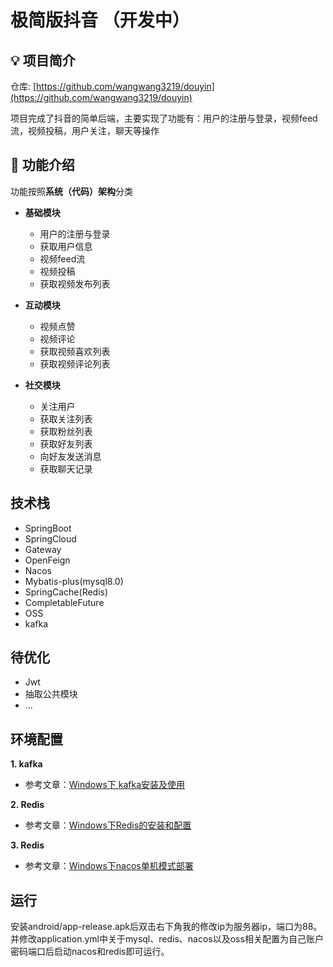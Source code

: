 # 极简版抖音 （开发中）
## 💡 项目简介

仓库: [https://github.com/wangwang3219/douyin](https://github.com/wangwang3219/douyin)

项目完成了抖音的简单后端，主要实现了功能有：用户的注册与登录，视频feed流，视频投稿，用户关注，聊天等操作

## 🚀 功能介绍

功能按照**系统（代码）架构**分类

- **基础模块**

  - 用户的注册与登录
  - 获取用户信息
  - 视频feed流
  - 视频投稿
  - 获取视频发布列表

- **互动模块**

  - 视频点赞
  - 视频评论
  - 获取视频喜欢列表
  - 获取视频评论列表

- **社交模块**

  - 关注用户
  - 获取关注列表
  - 获取粉丝列表
  - 获取好友列表
  - 向好友发送消息
  - 获取聊天记录


## 技术栈
  + SpringBoot
  + SpringCloud
  + Gateway
  + OpenFeign
  + Nacos
  + Mybatis-plus(mysql8.0)
  + SpringCache(Redis)
  + CompletableFuture 
  + OSS
  + kafka


## 待优化
  - Jwt
  - 抽取公共模块
  - ...

## 环境配置

**1. kafka**

- 参考文章：[Windows下 kafka安装及使用](https://blog.csdn.net/weixin_42838061/article/details/123953574?utm_medium=distribute.pc_relevant.none-task-blog-2~default~baidujs_baidulandingword~default-0-123953574-blog-126481448.235^v27^pc_relevant_recovery_v2&spm=1001.2101.3001.4242.1&utm_relevant_index=3)

**2. Redis**

- 参考文章：[Windows下Redis的安装和配置](https://blog.csdn.net/weixin_41381863/article/details/88231397?spm=1001.2101.3001.6661.1&utm_medium=distribute.pc_relevant_t0.none-task-blog-2%7Edefault%7ECTRLIST%7ERate-1-88231397-blog-126552221.235%5Ev27%5Epc_relevant_recovery_v2&depth_1-utm_source=distribute.pc_relevant_t0.none-task-blog-2%7Edefault%7ECTRLIST%7ERate-1-88231397-blog-126552221.235%5Ev27%5Epc_relevant_recovery_v2&utm_relevant_index=1)

**3. Redis**

- 参考文章：[Windows下nacos单机模式部署](https://blog.csdn.net/KingCruel/article/details/127424002)


## 运行
  安装android/app-release.apk后双击右下角我的修改ip为服务器ip，端口为88。并修改application.yml中关于mysql、redis、nacos以及oss相关配置为自己账户密码端口后启动nacos和redis即可运行。
